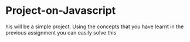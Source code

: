 # Project-on-Javascript
his will be a simple project. Using the concepts that you have learnt in the previous assignment you can easily solve this
